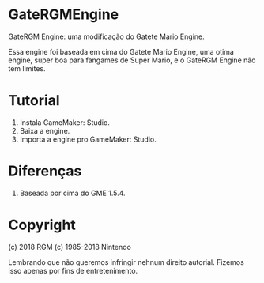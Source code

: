 # GateRGMEngine
GateRGM Engine: uma modificação do Gatete Mario Engine.

Essa engine foi baseada em cima do Gatete Mario Engine, uma otima engine, super boa para fangames de Super Mario, e o GateRGM Engine não tem limites.

# Tutorial

1. Instala GameMaker: Studio.
2. Baixa a engine.
3. Importa a engine pro GameMaker: Studio.

# Diferenças

1. Baseada por cima do GME 1.5.4.

# Copyright

(c) 2018 RGM
(c) 1985-2018 Nintendo

Lembrando que não queremos infringir nehnum direito autorial.
Fizemos isso apenas por fins de entretenimento.
